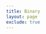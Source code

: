 ```yaml
---
title: Binary
layout: page
exclude: true
---
```



<!--stackedit_data:
eyJoaXN0b3J5IjpbLTEzOTMzNjQyNjRdfQ==
-->